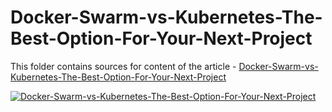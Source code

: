 # Docker-Swarm-vs-Kubernetes-The-Best-Option-For-Your-Next-Project

This folder contains sources for content of the article - [Docker-Swarm-vs-Kubernetes-The-Best-Option-For-Your-Next-Project](https://hands-on.cloud/kubernetes-or-docker-swarm-the-best-option-for-your-next-project/)

[![Docker-Swarm-vs-Kubernetes-The-Best-Option-For-Your-Next-Project](https://hands-on.cloud/kubernetes-or-docker-swarm-the-best-option-for-your-next-project/Docker-Swarm-vs-Kubernetes-The-Best-Option-For-Your-Next-Project.png)](https://hands-on.cloud/kubernetes-or-docker-swarm-the-best-option-for-your-next-project/)
